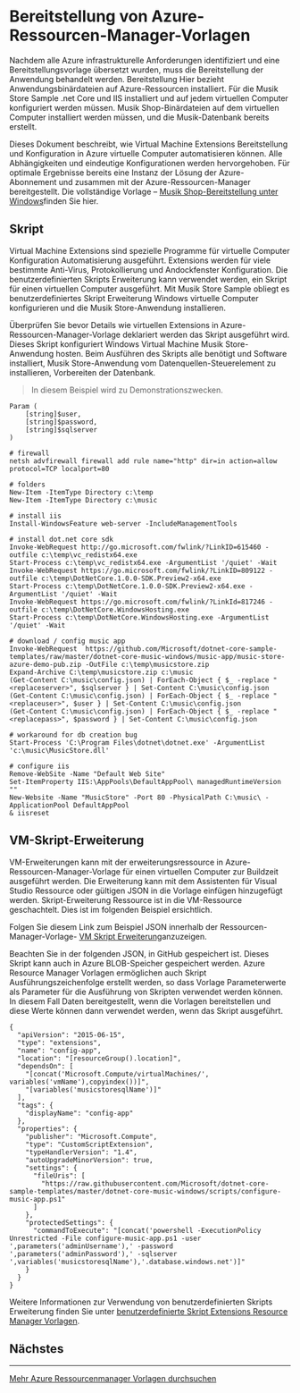 <properties
   pageTitle="Automatisierung der Anwendungsbereitstellung mit der virtuellen | Microsoft Azure"
   description="Azure Virtual Machine DotNet Core-Lernprogramm"
   services="virtual-machines-windows"
   documentationCenter="virtual-machines"
   authors="neilpeterson"
   manager="timlt"
   editor="tysonn"
   tags="azure-resource-manager"/>

<tags
   ms.service="virtual-machines-windows"
   ms.devlang="na"
   ms.topic="article"
   ms.tgt_pltfrm="vm-windows"
   ms.workload="infrastructure-services"
   ms.date="10/21/2016"
   ms.author="nepeters"/>

# <a name="application-deployment-with-azure-resource-manager-templates"></a>Bereitstellung von Azure-Ressourcen-Manager-Vorlagen

Nachdem alle Azure infrastrukturelle Anforderungen identifiziert und eine Bereitstellungsvorlage übersetzt wurden, muss die Bereitstellung der Anwendung behandelt werden. Bereitstellung Hier bezieht Anwendungsbinärdateien auf Azure-Ressourcen installiert. Für die Musik Store Sample .net Core und IIS installiert und auf jedem virtuellen Computer konfiguriert werden müssen. Musik Shop-Binärdateien auf dem virtuellen Computer installiert werden müssen, und die Musik-Datenbank bereits erstellt.

Dieses Dokument beschreibt, wie Virtual Machine Extensions Bereitstellung und Konfiguration in Azure virtuelle Computer automatisieren können. Alle Abhängigkeiten und eindeutige Konfigurationen werden hervorgehoben. Für optimale Ergebnisse bereits eine Instanz der Lösung der Azure-Abonnement und zusammen mit der Azure-Ressourcen-Manager bereitgestellt. Die vollständige Vorlage – [Musik Shop-Bereitstellung unter Windows](https://github.com/Microsoft/dotnet-core-sample-templates/tree/master/dotnet-core-music-Windows)finden Sie hier.

## <a name="configuration-script"></a>Skript

Virtual Machine Extensions sind spezielle Programme für virtuelle Computer Konfiguration Automatisierung ausgeführt. Extensions werden für viele bestimmte Anti-Virus, Protokollierung und Andockfenster Konfiguration. Die benutzerdefinierten Skripts Erweiterung kann verwendet werden, ein Skript für einen virtuellen Computer ausgeführt. Mit Musik Store Sample obliegt es benutzerdefiniertes Skript Erweiterung Windows virtuelle Computer konfigurieren und die Musik Store-Anwendung installieren.

Überprüfen Sie bevor Details wie virtuellen Extensions in Azure-Ressourcen-Manager-Vorlage deklariert werden das Skript ausgeführt wird. Dieses Skript konfiguriert Windows Virtual Machine Musik Store-Anwendung hosten. Beim Ausführen des Skripts alle benötigt und Software installiert, Musik Store-Anwendung vom Datenquellen-Steuerelement zu installieren, Vorbereiten der Datenbank. 

> In diesem Beispiel wird zu Demonstrationszwecken.

```none
Param (
    [string]$user,
    [string]$password,
    [string]$sqlserver
)

# firewall
netsh advfirewall firewall add rule name="http" dir=in action=allow protocol=TCP localport=80

# folders
New-Item -ItemType Directory c:\temp
New-Item -ItemType Directory c:\music

# install iis
Install-WindowsFeature web-server -IncludeManagementTools

# install dot.net core sdk
Invoke-WebRequest http://go.microsoft.com/fwlink/?LinkID=615460 -outfile c:\temp\vc_redistx64.exe
Start-Process c:\temp\vc_redistx64.exe -ArgumentList '/quiet' -Wait
Invoke-WebRequest https://go.microsoft.com/fwlink/?LinkID=809122 -outfile c:\temp\DotNetCore.1.0.0-SDK.Preview2-x64.exe
Start-Process c:\temp\DotNetCore.1.0.0-SDK.Preview2-x64.exe -ArgumentList '/quiet' -Wait
Invoke-WebRequest https://go.microsoft.com/fwlink/?LinkId=817246 -outfile c:\temp\DotNetCore.WindowsHosting.exe
Start-Process c:\temp\DotNetCore.WindowsHosting.exe -ArgumentList '/quiet' -Wait

# download / config music app
Invoke-WebRequest  https://github.com/Microsoft/dotnet-core-sample-templates/raw/master/dotnet-core-music-windows/music-app/music-store-azure-demo-pub.zip -OutFile c:\temp\musicstore.zip
Expand-Archive C:\temp\musicstore.zip c:\music
(Get-Content C:\music\config.json) | ForEach-Object { $_ -replace "<replaceserver>", $sqlserver } | Set-Content C:\music\config.json
(Get-Content C:\music\config.json) | ForEach-Object { $_ -replace "<replaceuser>", $user } | Set-Content C:\music\config.json
(Get-Content C:\music\config.json) | ForEach-Object { $_ -replace "<replacepass>", $password } | Set-Content C:\music\config.json

# workaround for db creation bug
Start-Process 'C:\Program Files\dotnet\dotnet.exe' -ArgumentList 'c:\music\MusicStore.dll'

# configure iis
Remove-WebSite -Name "Default Web Site"
Set-ItemProperty IIS:\AppPools\DefaultAppPool\ managedRuntimeVersion ""
New-Website -Name "MusicStore" -Port 80 -PhysicalPath C:\music\ -ApplicationPool DefaultAppPool
& iisreset
```

## <a name="vm-script-extension"></a>VM-Skript-Erweiterung

VM-Erweiterungen kann mit der erweiterungsressource in Azure-Ressourcen-Manager-Vorlage für einen virtuellen Computer zur Buildzeit ausgeführt werden. Die Erweiterung kann mit dem Assistenten für Visual Studio Ressource oder gültigen JSON in die Vorlage einfügen hinzugefügt werden. Skript-Erweiterung Ressource ist in die VM-Ressource geschachtelt. Dies ist im folgenden Beispiel ersichtlich.

Folgen Sie diesem Link zum Beispiel JSON innerhalb der Ressourcen-Manager-Vorlage- [VM Skript Erweiterung](https://github.com/Microsoft/dotnet-core-sample-templates/blob/master/dotnet-core-music-windows/azuredeploy.json#L339)anzuzeigen. 

Beachten Sie in der folgenden JSON, in GitHub gespeichert ist. Dieses Skript kann auch in Azure BLOB-Speicher gespeichert werden. Azure Resource Manager Vorlagen ermöglichen auch Skript Ausführungszeichenfolge erstellt werden, so dass Vorlage Parameterwerte als Parameter für die Ausführung von Skripten verwendet werden können. In diesem Fall Daten bereitgestellt, wenn die Vorlagen bereitstellen und diese Werte können dann verwendet werden, wenn das Skript ausgeführt.

```none
{
  "apiVersion": "2015-06-15",
  "type": "extensions",
  "name": "config-app",
  "location": "[resourceGroup().location]",
  "dependsOn": [
    "[concat('Microsoft.Compute/virtualMachines/', variables('vmName'),copyindex())]",
    "[variables('musicstoresqlName')]"
  ],
  "tags": {
    "displayName": "config-app"
  },
  "properties": {
    "publisher": "Microsoft.Compute",
    "type": "CustomScriptExtension",
    "typeHandlerVersion": "1.4",
    "autoUpgradeMinorVersion": true,
    "settings": {
      "fileUris": [
        "https://raw.githubusercontent.com/Microsoft/dotnet-core-sample-templates/master/dotnet-core-music-windows/scripts/configure-music-app.ps1"
      ]
    },
    "protectedSettings": {
      "commandToExecute": "[concat('powershell -ExecutionPolicy Unrestricted -File configure-music-app.ps1 -user ',parameters('adminUsername'),' -password ',parameters('adminPassword'),' -sqlserver ',variables('musicstoresqlName'),'.database.windows.net')]"
    }
  }
}
```

Weitere Informationen zur Verwendung von benutzerdefinierten Skripts Erweiterung finden Sie unter [benutzerdefinierte Skript Extensions Resource Manager Vorlagen](./virtual-machines-windows-extensions-customscript.md).

## <a name="next-step"></a>Nächstes

<hr>

[Mehr Azure Ressourcenmanager Vorlagen durchsuchen](https://github.com/Azure/azure-quickstart-templates)
